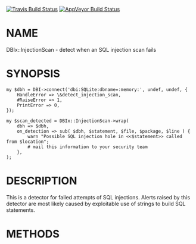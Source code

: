 
[![Travis Build Status](https://travis-ci.org/Corion/DBIx-InjectionScan.svg?branch=master)](https://travis-ci.org/Corion/DBIx-InjectionScan)
[![AppVeyor Build Status](https://ci.appveyor.com/api/projects/status/github/Corion/DBIx-InjectionScan?branch=master&svg=true)](https://ci.appveyor.com/project/Corion/DBIx-InjectionScan)

# NAME

DBIx::InjectionScan - detect when an SQL injection scan fails

# SYNOPSIS

    my $dbh = DBI->connect('dbi:SQLite:dbname=:memory:', undef, undef, {
        HandleError => \&detect_injection_scan,
        #RaiseError => 1,
        PrintError => 0,
    });

    my $scan_detected = DBIx::InjectionScan->wrap(
        dbh => $dbh,
        on_detection => sub( $dbh, $statement, $file, $package, $line ) {
            warn "Possible SQL injection hole in <<$statement>> called from $location";
            # mail this information to your security team
        },
    );

# DESCRIPTION

This is a detector for failed attempts of SQL injections. Alerts raised by this
detector are most likely caused by exploitable use of strings to build SQL
statements.

# METHODS
